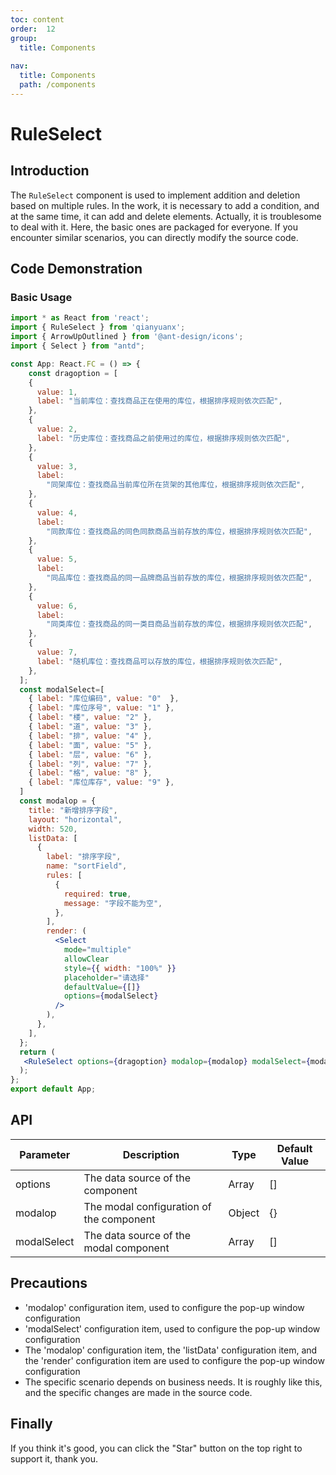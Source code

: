 ```yaml
---
toc: content
order:  12
group:
  title: Components
  
nav:
  title: Components
  path: /components
---
```


# RuleSelect

## Introduction

The `RuleSelect` component is used to implement addition and deletion based on multiple rules. In the work, it is necessary to add a condition, and at the same time, it can add and delete elements. Actually, it is troublesome to deal with it. Here, the basic ones are packaged for everyone. If you encounter similar scenarios, you can directly modify the source code.

## Code Demonstration

### Basic Usage

```jsx
import * as React from 'react';
import { RuleSelect } from 'qianyuanx';
import { ArrowUpOutlined } from '@ant-design/icons';
import { Select } from "antd";

const App: React.FC = () => {
    const dragoption = [
    {
      value: 1,
      label: "当前库位：查找商品正在使用的库位，根据排序规则依次匹配",
    },
    {
      value: 2,
      label: "历史库位：查找商品之前使用过的库位，根据排序规则依次匹配",
    },
    {
      value: 3,
      label:
        "同架库位：查找商品当前库位所在货架的其他库位，根据排序规则依次匹配",
    },
    {
      value: 4,
      label:
        "同款库位：查找商品的同色同款商品当前存放的库位，根据排序规则依次匹配",
    },
    {
      value: 5,
      label:
        "同品库位：查找商品的同一品牌商品当前存放的库位，根据排序规则依次匹配",
    },
    {
      value: 6,
      label:
        "同类库位：查找商品的同一类目商品当前存放的库位，根据排序规则依次匹配",
    },
    {
      value: 7,
      label: "随机库位：查找商品可以存放的库位，根据排序规则依次匹配",
    },
  ];
  const modalSelect=[
    { label: "库位编码", value: "0"  },
    { label: "库位序号", value: "1" },
    { label: "楼", value: "2" },
    { label: "道", value: "3" },
    { label: "排", value: "4" },
    { label: "面", value: "5" },
    { label: "层", value: "6" },
    { label: "列", value: "7" },
    { label: "格", value: "8" },
    { label: "库位库存", value: "9" },
  ]
  const modalop = {
    title: "新增排序字段",
    layout: "horizontal",
    width: 520,
    listData: [
      {
        label: "排序字段",
        name: "sortField",
        rules: [
          {
            required: true,
            message: "字段不能为空",
          },
        ],
        render: (
          <Select
            mode="multiple"
            allowClear
            style={{ width: "100%" }}
            placeholder="请选择"
            defaultValue={[]}
            options={modalSelect}
          />
        ),
      },
    ],
  };
  return (
   <RuleSelect options={dragoption} modalop={modalop} modalSelect={modalSelect}></RuleSelect>
  );
};
export default App;
```

## API

| Parameter | Description | Type | Default Value |
| --- | --- | --- | --- |
| options | The data source of the component | Array | [] |
| modalop | The modal configuration of the component | Object | {} |
| modalSelect | The data source of the modal component | Array | [] |

## Precautions

- 'modalop' configuration item, used to configure the pop-up window configuration
- 'modalSelect' configuration item, used to configure the pop-up window configuration
- The 'modalop' configuration item, the 'listData' configuration item, and the 'render' configuration item are used to configure the pop-up window configuration
- The specific scenario depends on business needs. It is roughly like this, and the specific changes are made in the source code.

## Finally

If you think it's good, you can click the "Star" button on the top right to support it, thank you.
